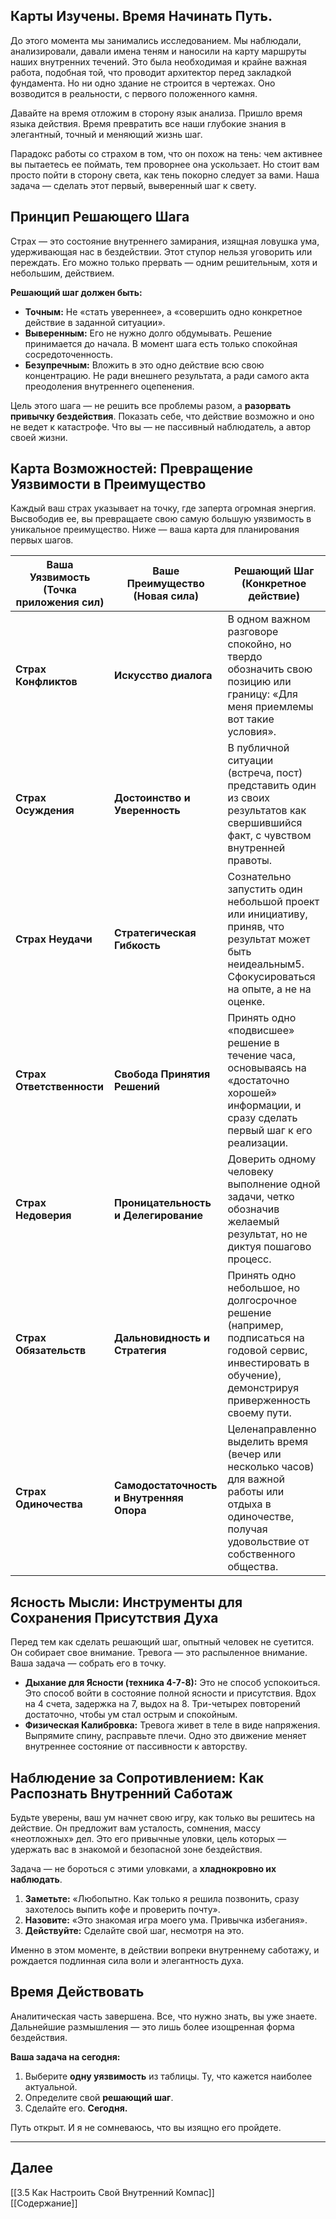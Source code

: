 ## Карты Изучены. Время Начинать Путь.

До этого момента мы занимались исследованием. Мы наблюдали, анализировали, давали имена теням и наносили на карту маршруты наших внутренних течений. Это была необходимая и крайне важная работа, подобная той, что проводит архитектор перед закладкой фундамента. Но ни одно здание не строится в чертежах. Оно возводится в реальности, с первого положенного камня.

Давайте на время отложим в сторону язык анализа. Пришло время языка действия. Время превратить все наши глубокие знания в элегантный, точный и меняющий жизнь шаг.

Парадокс работы со страхом в том, что он похож на тень: чем активнее вы пытаетесь ее поймать, тем проворнее она ускользает. Но стоит вам просто пойти в сторону света, как тень покорно следует за вами. Наша задача — сделать этот первый, выверенный шаг к свету.

## Принцип Решающего Шага

Страх — это состояние внутреннего замирания, изящная ловушка ума, удерживающая нас в бездействии. Этот ступор нельзя уговорить или переждать. Его можно только прервать — одним решительным, хотя и небольшим, действием.

**Решающий шаг должен быть:**

- **Точным:** Не «стать увереннее», а «совершить одно конкретное действие в заданной ситуации».
- **Выверенным:** Его не нужно долго обдумывать. Решение принимается до начала. В момент шага есть только спокойная сосредоточенность.
- **Безупречным:** Вложить в это одно действие всю свою концентрацию. Не ради внешнего результата, а ради самого акта преодоления внутреннего оцепенения.

Цель этого шага — не решить все проблемы разом, а **разорвать привычку бездействия**. Показать себе, что действие возможно и оно не ведет к катастрофе. Что вы — не пассивный наблюдатель, а автор своей жизни.

## Карта Возможностей: Превращение Уязвимости в Преимущество

Каждый ваш страх указывает на точку, где заперта огромная энергия. Высвободив ее, вы превращаете свою самую большую уязвимость в уникальное преимущество. Ниже — ваша карта для планирования первых шагов.

| Ваша Уязвимость (Точка приложения сил) | Ваше Преимущество (Новая сила)           | Решающий Шаг (Конкретное действие)                                                                                                                            |
| -------------------------------------- | ---------------------------------------- | ------------------------------------------------------------------------------------------------------------------------------------------------------------- |
| **Страх Конфликтов**                   | **Искусство диалога**                    | В одном важном разговоре спокойно, но твердо обозначить свою позицию или границу: «Для меня приемлемы вот такие условия».                                     |
| **Страх Осуждения**                    | **Достоинство и Уверенность**            | В публичной ситуации (встреча, пост) представить один из своих результатов как свершившийся факт, с чувством внутренней правоты.                              |
| **Страх Неудачи**                      | **Стратегическая Гибкость**              | Сознательно запустить один небольшой проект или инициативу, приняв, что результат может быть неидеальным5. Сфокусироваться на опыте, а не на оценке.          |
| **Страх Ответственности**              | **Свобода Принятия Решений**             | Принять одно «подвисшее» решение в течение часа, основываясь на «достаточно хорошей» информации, и сразу сделать первый шаг к его реализации.                 |
| **Страх Недоверия**                    | **Проницательность и Делегирование**     | Доверить одному человеку выполнение одной задачи, четко обозначив желаемый результат, но не диктуя пошагово процесс.                                          |
| **Страх Обязательств**                 | **Дальновидность и Стратегия**           | Принять одно небольшое, но долгосрочное решение (например, подписаться на годовой сервис, инвестировать в обучение), демонстрируя приверженность своему пути. |
| **Страх Одиночества**                  | **Самодостаточность и Внутренняя Опора** | Целенаправленно выделить время (вечер или несколько часов) для важной работы или отдыха в одиночестве, получая удовольствие от собственного общества.         |

## **Ясность Мысли: Инструменты для Сохранения Присутствия Духа**

Перед тем как сделать решающий шаг, опытный человек не суетится. Он собирает свое внимание. Тревога — это распыленное внимание. Ваша задача — собрать его в точку.

- **Дыхание для Ясности (техника 4-7-8):** Это не способ успокоиться. Это способ войти в состояние полной ясности и присутствия. Вдох на 4 счета, задержка на 7, выдох на 8. Три-четырех повторений достаточно, чтобы ум стал острым и спокойным.
- **Физическая Калибровка:** Тревога живет в теле в виде напряжения. Выпрямите спину, расправьте плечи. Одно это движение меняет внутреннее состояние от пассивности к авторству.

## Наблюдение за Сопротивлением: Как Распознать Внутренний Саботаж

Будьте уверены, ваш ум начнет свою игру, как только вы решитесь на действие. Он предложит вам усталость, сомнения, массу «неотложных» дел. Это его привычные уловки, цель которых — удержать вас в знакомой и безопасной зоне бездействия.

Задача — не бороться с этими уловками, а **хладнокровно их наблюдать**.

1. **Заметьте:** «Любопытно. Как только я решила позвонить, сразу захотелось выпить кофе и проверить почту».
2. **Назовите:** «Это знакомая игра моего ума. Привычка избегания».
3. **Действуйте:** Сделайте свой шаг, несмотря на это.

Именно в этом моменте, в действии вопреки внутреннему саботажу, и рождается подлинная сила воли и элегантность духа.

## Время Действовать

Аналитическая часть завершена. Все, что нужно знать, вы уже знаете. Дальнейшие размышления — это лишь более изощренная форма бездействия.

**Ваша задача на сегодня:**

1. Выберите **одну уязвимость** из таблицы. Ту, что кажется наиболее актуальной.
2. Определите свой **решающий шаг**.
3. Сделайте его. **Сегодня.**

Путь открыт. И я не сомневаюсь, что вы изящно его пройдете.

---
## Далее

[[3.5 Как Настроить Свой Внутренний Компас]]  <br>
[[Содержание]]